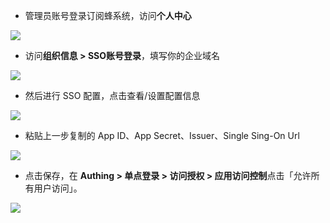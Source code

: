 <IntegrationDetailCard :title="`在订阅蜂中配置 SSO`">

- 管理员账号登录订阅蜂系统，访问**个人中心**

![](~@imagesZhCn/integration/dingyuefeng/2-1.png)

- 访问**组织信息 &gt; SSO账号登录**，填写你的企业域名

![](~@imagesZhCn/integration/dingyuefeng/1-4.png)

- 然后进行 SSO 配置，点击查看/设置配置信息

![](~@imagesZhCn/integration/dingyuefeng/2-2.png)

- 粘贴上一步复制的 App ID、App Secret、Issuer、Single Sing-On Url

![](~@imagesZhCn/integration/dingyuefeng/2-3.png)

- 点击保存，在 **Authing &gt; 单点登录 &gt; 访问授权 &gt; 应用访问控制**点击「允许所有用户访问」。

![](~@imagesZhCn/integration/dingyuefeng/2-4.png)

</IntegrationDetailCard>